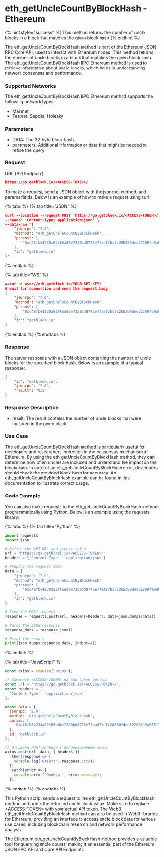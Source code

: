 # eth\_getUncleCountByBlockHash - Ethereum

{% hint style="success" %}
This method returns the number of uncle blocks in a block that matches the given block hash
{% endhint %}

The eth\_getUncleCountByBlockHash method is part of the Ethereum JSON RPC Core API, used to interact with Ethereum nodes. This method returns the number of uncle blocks in a block that matches the given block hash. The eth\_getUncleCountByBlockHash RPC Ethereum method is used to retrieve information about uncle blocks, which helps in understanding network consensus and performance.

### Supported Networks

The eth\_getUncleCountByBlockHash RPC Ethereum method supports the following network types:

* Mainnet
* Testnet: Sepolia, Holesky

### Parameters

* DATA: The 32-byte block hash.
* parameters: Additional information or data that might be needed to refine the query.

### Request&#x20;

URL (API Endpoint)

```json
https://go.getblock.io/<ACCESS-TOKEN>/
```

To make a request, send a JSON object with the jsonrpc, method, and params fields. Below is an example of how to make a request using curl:

{% tabs %}
{% tab title="JSON" %}
```json
curl --location --request POST 'https://go.getblock.io/<ACCESS-TOKEN>/' \
--header 'Content-Type: application/json' \
--data-raw '{
    "jsonrpc": "2.0",
    "method": "eth_getUncleCountByBlockHash",
    "params": [
        "0xc48fb64230a82f65a08e7280bd8745e7fea87bc7c206309dee32209fe9a985f7"
    ],
    "id": "getblock.io"
}'
```
{% endtab %}

{% tab title="WS" %}
```json
wscat -c wss://eth.getblock.io/YOUR-API-KEY/ 
# wait for connection and send the request body 
{
    "jsonrpc": "2.0",
    "method": "eth_getUncleCountByBlockHash",
    "params": [
        "0xc48fb64230a82f65a08e7280bd8745e7fea87bc7c206309dee32209fe9a985f7"
    ],
    "id": "getblock.io"
}
```
{% endtab %}
{% endtabs %}

### Response&#x20;

The server responds with a JSON object containing the number of uncle blocks for the specified block hash. Below is an example of a typical response:

```json
{
    "id": "getblock.io",
    "jsonrpc": "2.0",
    "result": "0x1"
}
```

### Response Description

* result: The result contains the number of uncle blocks that were included in the given block.

### Use Case

The eth\_getUncleCountByBlockHash method is particularly useful for developers and researchers interested in the consensus mechanism of Ethereum. By using the eth\_getUncleCountByBlockHash method, they can determine how often uncles are included and understand the impact on the blockchain. In case of an eth\_getUncleCountByBlockHash error, developers should check the provided block hash for accuracy. An eth\_getUncleCountByBlockHash example can be found in this documentation to illustrate correct usage.

### Code Example

You can also make requests to the eth\_getUncleCountByBlockHash method programmatically using Python. Below is an example using the requests library:

{% tabs %}
{% tab title="Python" %}
```python
import requests
import json

# Define the API URL and access token
url = 'https://go.getblock.io/<ACCESS-TOKEN>/'
headers = {'Content-Type': 'application/json'}

# Prepare the request data
data = {
    "jsonrpc": "2.0",
    "method": "eth_getUncleCountByBlockHash",
    "params": [
        "0xc48fb64230a82f65a08e7280bd8745e7fea87bc7c206309dee32209fe9a985f7"
    ],
    "id": "getblock.io"
}

# Send the POST request
response = requests.post(url, headers=headers, data=json.dumps(data))

# Parse the JSON response
response_data = response.json()

# Print the result
print(json.dumps(response_data, indent=4))
```
{% endtab %}

{% tab title="JavaScript" %}
```javascript
const axios = require('axios');

// Замените <ACCESS-TOKEN> на ваш токен доступа
const url = 'https://go.getblock.io/<ACCESS-TOKEN>/';
const headers = {
  'Content-Type': 'application/json'
};

const data = {
  jsonrpc: '2.0',
  method: 'eth_getUncleCountByBlockHash',
  params: [
    '0xc48fb64230a82f65a08e7280bd8745e7fea87bc7c206309dee32209fe9a985f7'
  ],
  id: 'getblock.io'
};

// Отправка POST-запроса с использованием axios
axios.post(url, data, { headers })
  .then(response => {
    console.log('Ответ:', response.data);
  })
  .catch(error => {
    console.error('Ошибка:', error.message);
  });
```
{% endtab %}
{% endtabs %}

This Python script sends a request to the eth\_getUncleCountByBlockHash method and prints the returned uncle block value. Make sure to replace \<ACCESS-TOKEN> with your actual API token. The Web3 eth\_getUncleCountByBlockHash method can also be used in Web3 libraries for Ethereum, providing an interface to access uncle block data for various use cases, including blockchain research and network performance analysis.

The Ethereum eth\_getUncleCountByBlockHash method provides a valuable tool for querying uncle counts, making it an essential part of the Ethereum JSON RPC API and Core API Endpoints.
